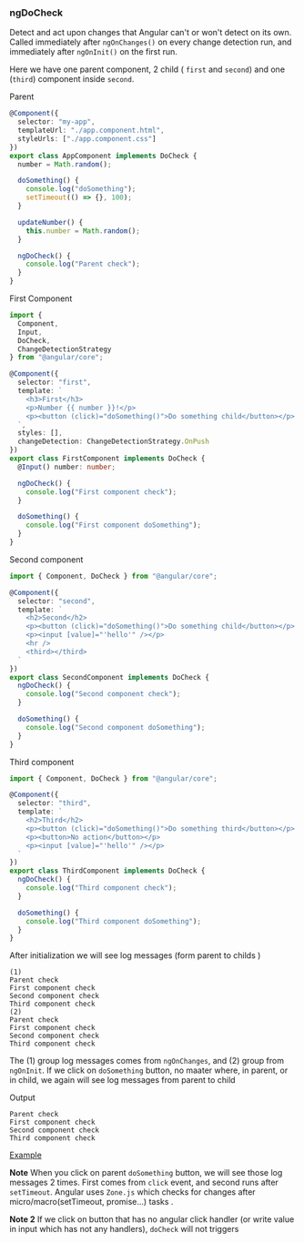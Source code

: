 ### ngDoCheck
Detect and act upon changes that Angular can't or won't detect on its own. Called immediately after `ngOnChanges()` on every change detection run,
and immediately after `ngOnInit()` on the first run.

Here we have one parent component, 2 child ( `first` and `second`) and one (`third`) component inside `second`.

Parent
```typescript
@Component({
  selector: "my-app",
  templateUrl: "./app.component.html",
  styleUrls: ["./app.component.css"]
})
export class AppComponent implements DoCheck {
  number = Math.random();

  doSomething() {
    console.log("doSomething");
    setTimeout(() => {}, 100);
  }

  updateNumber() {
    this.number = Math.random();
  }

  ngDoCheck() {
    console.log("Parent check");
  }
}
```

First Component
```typescript
import {
  Component,
  Input,
  DoCheck,
  ChangeDetectionStrategy
} from "@angular/core";

@Component({
  selector: "first",
  template: `
    <h3>First</h3>
    <p>Number {{ number }}!</p>
    <p><button (click)="doSomething()">Do something child</button></p>
  `,
  styles: [],
  changeDetection: ChangeDetectionStrategy.OnPush
})
export class FirstComponent implements DoCheck {
  @Input() number: number;

  ngDoCheck() {
    console.log("First component check");
  }

  doSomething() {
    console.log("First component doSomething");
  }
}

```

Second component
```typescript
import { Component, DoCheck } from "@angular/core";

@Component({
  selector: "second",
  template: `
    <h2>Second</h2>
    <p><button (click)="doSomething()">Do something child</button></p>
    <p><input [value]="'hello'" /></p>
    <hr />
    <third></third>
  `
})
export class SecondComponent implements DoCheck {
  ngDoCheck() {
    console.log("Second component check");
  }

  doSomething() {
    console.log("Second component doSomething");
  }
}

```

Third component
```typescript
import { Component, DoCheck } from "@angular/core";

@Component({
  selector: "third",
  template: `
    <h2>Third</h2>
    <p><button (click)="doSomething()">Do something third</button></p>
    <p><button>No action</button></p>
    <p><input [value]="'hello'" /></p>
  `
})
export class ThirdComponent implements DoCheck {
  ngDoCheck() {
    console.log("Third component check");
  }

  doSomething() {
    console.log("Third component doSomething");
  }
}

```

After initialization we will see log messages (form parent to childs )
```
(1)
Parent check
First component check
Second component check
Third component check
(2)
Parent check
First component check
Second component check
Third component check
```

The (1) group log messages comes from `ngOnChanges`, and (2) group from `ngOnInit`.
If we click on `doSomething` button, no maater where, in parent, or in child, we again will see log messages from parent to child

Output
```
Parent check
First component check
Second component check
Third component check
```
[Example](https://stackblitz.com/edit/a-angular-test?file=src/app/app.component.html)

**Note** When you click on parent `doSomething` button, we will see those log messages 2 times. First comes from `click` event, and second runs after `setTimeout`. 
Angular uses `Zone.js` which checks for changes after micro/macro(setTimeout, promise...) tasks .

**Note 2** If we click on button that has no angular click handler (or write value in input which has not any handlers), `doCheck` will not triggers



